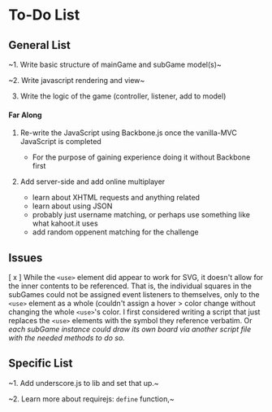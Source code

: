 # To-Do List


## General List

~1. Write basic structure of mainGame and subGame model(s)~

~2. Write javascript rendering and view~

3. Write the logic of the game (controller, listener, add to model)

#### Far Along

1. Re-write the JavaScript using Backbone.js once the vanilla-MVC JavaScript is completed 
	- For the purpose of gaining experience doing it without Backbone first
	
2. Add server-side and add online multiplayer
	- learn about XHTML requests and anything related
	- learn about using JSON
	- probably just username matching, or perhaps use something like what kahoot.it uses
	- add random oppenent matching for the challenge

## Issues

[ x ] While the `<use>` element did appear to work for SVG, it doesn't allow for the inner contents to be referenced. That is, the individual squares in the subGames could not be assigned event listeners to themselves, only to the `<use>` element as a whole (couldn't assign a hover > color change without changing the whole `<use>`'s color. I first considered writing a script that just replaces the `<use>` elements with the symbol they reference verbatim. Or *each subGame instance could draw its own board via another script file with the needed methods to do so.*

## Specific List

~1. Add underscore.js to lib and set that up.~

~2. Learn more about requirejs: `define` function,~
